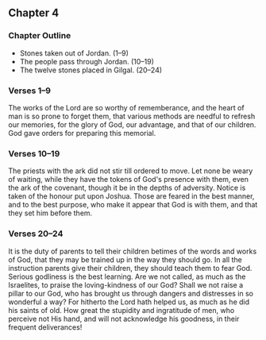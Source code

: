## Chapter 4

### Chapter Outline

- Stones taken out of Jordan. (1–9)
- The people pass through Jordan. (10–19)
- The twelve stones placed in Gilgal. (20–24)

### Verses 1–9

The works of the Lord are so worthy of rememberance, and the heart of man is so prone to forget them, that various methods are needful to refresh our memories, for the glory of God, our advantage, and that of our children. God gave orders for preparing this memorial.

### Verses 10–19

The priests with the ark did not stir till ordered to move. Let none be weary of waiting, while they have the tokens of God's presence with them, even the ark of the covenant, though it be in the depths of adversity. Notice is taken of the honour put upon Joshua. Those are feared in the best manner, and to the best purpose, who make it appear that God is with them, and that they set him before them.

### Verses 20–24

It is the duty of parents to tell their children betimes of the words and works of God, that they may be trained up in the way they should go. In all the instruction parents give their children, they should teach them to fear God. Serious godliness is the best learning. Are we not called, as much as the Israelites, to praise the loving-kindness of our God? Shall we not raise a pillar to our God, who has brought us through dangers and distresses in so wonderful a way? For hitherto the Lord hath helped us, as much as he did his saints of old. How great the stupidity and ingratitude of men, who perceive not His hand, and will not acknowledge his goodness, in their frequent deliverances!

